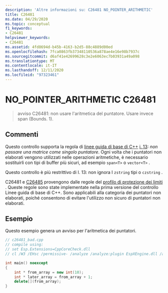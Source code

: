 ```yaml
---
description: 'Altre informazioni su: C26481 NO_POINTER_ARITHMETIC'
title: C26481
ms.date: 04/29/2020
ms.topic: conceptual
f1_keywords:
- C26481
helpviewer_keywords:
- C26481
ms.assetid: 4fd8694d-b45b-4163-b2d5-88c4889d00ed
ms.openlocfilehash: 7fca0863fb37348110536a878ae4e16e98b7937c
ms.sourcegitcommit: d6af41e42699628c3e2e6063ec7b03931a49a098
ms.translationtype: MT
ms.contentlocale: it-IT
ms.lasthandoff: 12/11/2020
ms.locfileid: "97323461"
---
```

# <a name="c26481-no_pointer_arithmetic"></a>NO_POINTER_ARITHMETIC C26481

> avviso C26481: non usare l'aritmetica del puntatore. Usare invece span (Bounds. 1).

## <a name="remarks"></a>Commenti

Questo controllo supporta la regola di [linee guida di base di C++](https://github.com/isocpp/CppCoreGuidelines/blob/master/CppCoreGuidelines.md) [i. 13](https://github.com/isocpp/CppCoreGuidelines/blob/master/CppCoreGuidelines.md#Ri-array): *non passare una matrice come singolo puntatore*. Ogni volta che i puntatori non elaborati vengono utilizzati nelle operazioni aritmetiche, è necessario sostituirli con tipi di buffer più sicuri, ad esempio `span<T>` o `vector<T>` .

Questo controllo è più restrittivo di I. 13: non ignora I `zstring` tipi o `czstring` .

C26481 e [C26485](c26485.md) provengono dalle regole del [profilo di protezione dei limiti](https://github.com/isocpp/CppCoreGuidelines/blob/master/CppCoreGuidelines.md#SS-bounds) . Queste regole sono state implementate nella prima versione del controllo Linee guida di base di C++. Sono applicabili alla categoria dei puntatori non elaborati, poiché consentono di evitare l'utilizzo non sicuro di puntatori non elaborati.

## <a name="example"></a>Esempio

Questo esempio genera un avviso per l'aritmetica dei puntatori.

```cpp
// c26481_bad.cpp
// compile using:
// set Esp.Extensions=CppCoreCheck.dll
// cl /W3 /EHsc /permissive- /analyze /analyze:plugin EspXEngine.dll /analyze:ruleset "%VSINSTALLDIR%\Team Tools\Static Analysis Tools\Rule Sets\CppCoreCheckBoundsRules.ruleset" c26481_bad.cpp

int main() noexcept
{
    int * from_array = new int(10);
    int * later_array = from_array + 1;
    delete[](from_array);
}
```
